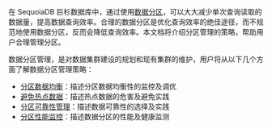 [^_^]:
    分区管理
    作者：魏彰凯
    时间：20190516
    评审意见
    王涛：
    许建辉：
    市场部：20190604
       

在 SequoiaDB 巨杉数据库中，通过使用[数据分区][sharding_architecture]，可以大大减少单次查询读取的数据量，提高数据查询效率。合理的数据分区是优化查询效率的绝佳途径，而不规范地使用数据分区，反而会降低查询效率。本文档将介绍分区管理的策略，帮助用户合理管理分区。

数据分区管理，是对数据集群建设的规划和现有集群的维护，用户将从以下几个方面了解数据分区管理策略：

+ [分区数据均衡][sharding_balance]：描述分区数据均衡性的监控及调优
+ [避免热点数据][sharding_avoid_hot]：描述热点数据的危害及避免实践
+ [分区可靠性管理][sharding_reliability]：描述数据可靠性的选择及实践
+ [分区性能监控][sharding_monitoring]：描述数据分区的性能及健康监测

[^_^]:
    本文使用到的所有链接
    
[sharding_architecture]:manual/Distributed_Engine/Architecture/Sharding/architecture.md
[sharding_balance]:manual/Distributed_Engine/Maintainance/Sharding_Management/balance.md
[sharding_avoid_hot]:manual/Distributed_Engine/Maintainance/Sharding_Management/avoid_hot.md
[sharding_reliability]:manual/Distributed_Engine/Maintainance/Sharding_Management/reliability.md
[sharding_monitoring]:manual/Distributed_Engine/Maintainance/Sharding_Management/monitoring.md